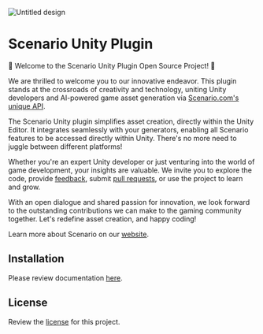 ![Untitled design](resources/social-header.png)

# Scenario Unity Plugin

🎉 Welcome to the Scenario Unity Plugin Open Source Project! 🎉

We are thrilled to welcome you to our innovative endeavor. This plugin stands at the crossroads of creativity and technology, uniting Unity developers and AI-powered game asset generation via [Scenario.com's unique API](https://docs.scenario.com/docs).

The Scenario Unity plugin simplifies asset creation, directly within the Unity Editor. It integrates seamlessly with your generators, enabling all Scenario features to be accessed directly within Unity. There's no more need to juggle between different platforms!

Whether you're an expert Unity developer or just venturing into the world of game development, your insights are valuable. We invite you to explore the code, provide [feedback](https://github.com/scenario-labs/Scenario-Unity/issues), submit [pull requests](https://github.com/scenario-labs/Scenario-Unity/pulls), or use the project to learn and grow.

With an open dialogue and shared passion for innovation, we look forward to the outstanding contributions we can make to the gaming community together. Let's redefine asset creation, and happy coding!

Learn more about Scenario on our [website](https://scenario.com/).

## Installation

Please review documentation [here](https://help.scenario.com/installing-the-unity-plugin).

## License

Review the [license](LICENSE) for this project.
